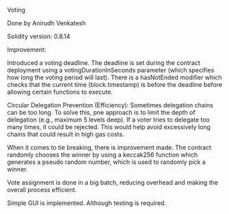 Voting

Done by Anirudh Venkatesh

Solidity version: 0.8.14

Improvement:

Introduced a voting deadline. The deadline is set during the contract deployment using a votingDurationInSeconds parameter (which specifies how long the voting period will last). There is a hasNotEnded modifier which checks that the current time (block.timestamp) is before the deadline before allowing certain functions to execute.

Circular Delegation Prevention (Efficiency): Sometimes delegation chains can be too long. To solve this, pne approach is to limit the depth of delegation (e.g., maximum 5 levels deep). If a voter tries to delegate too many times, it could be rejected. This would help avoid excessively long chains that could result in high gas costs.

When it comes to tie breaking, there is improvement made. The contract randomly chooses the winner by using a keccak256 function which generates a pseudo random number, which is used to randomly pick a winner.

Vote assignment is done in a big batch, reducing overhead and making the overall process efficient.

Simple GUI is implemented. Although testing is required.